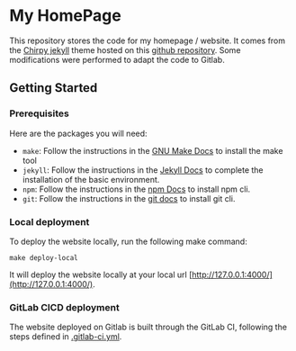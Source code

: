 # My HomePage

This repository stores the code for my homepage / website. It comes from the [Chirpy jekyll](https://chirpy.cotes.page/) theme hosted on this [github repository](https://github.com/cotes2020/jekyll-theme-chirpy). Some modifications were performed to adapt the code to Gitlab.

## Getting Started

### Prerequisites

Here are the packages you will need:
- ``make``: Follow the instructions in the [GNU Make Docs](https://www.gnu.org/software/make/) to install the make tool
- ``jekyll``: Follow the instructions in the [Jekyll Docs](https://jekyllrb.com/docs/installation/) to complete the installation of the basic environment. 
- ``npm``: Follow the instructions in the [npm Docs](https://docs.npmjs.com/downloading-and-installing-node-js-and-npm) to install npm cli.
- ``git``: Follow the instructions in the [git docs](https://git-scm.com/book/en/v2/Getting-Started-Installing-Git) to install git cli.

### Local deployment

To deploy the website locally, run the following make command:
```
make deploy-local
```
It will deploy the website locally at your local url [http://127.0.0.1:4000/](http://127.0.0.1:4000/).

### GitLab CICD deployment

The website deployed on Gitlab is built through the GitLab CI, following the steps defined in [.gitlab-ci.yml](./.gitlab-ci.yml).

